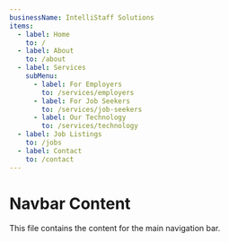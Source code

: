 ```yaml
---
businessName: IntelliStaff Solutions
items:
  - label: Home
    to: /
  - label: About
    to: /about
  - label: Services
    subMenu:
      - label: For Employers
        to: /services/employers
      - label: For Job Seekers
        to: /services/job-seekers
      - label: Our Technology
        to: /services/technology
  - label: Job Listings
    to: /jobs
  - label: Contact
    to: /contact
---
```


# Navbar Content

This file contains the content for the main navigation bar.